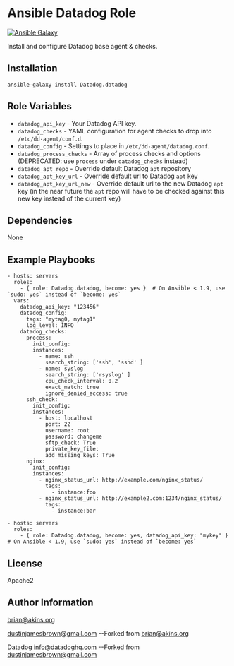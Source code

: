 Ansible Datadog Role
========
[![Ansible Galaxy](http://img.shields.io/badge/galaxy-Datadog.datadog-660198.svg)](https://galaxy.ansible.com/Datadog/datadog/)

Install and configure Datadog base agent & checks.

Installation
------------

```
ansible-galaxy install Datadog.datadog
```

Role Variables
--------------

- `datadog_api_key` - Your Datadog API key.
- `datadog_checks` - YAML configuration for agent checks to drop into `/etc/dd-agent/conf.d`.
- `datadog_config` - Settings to place in `/etc/dd-agent/datadog.conf`.
- `datadog_process_checks` - Array of process checks and options (DEPRECATED: use `process` under
`datadog_checks` instead)
- `datadog_apt_repo` - Override default Datadog `apt` repository
- `datadog_apt_key_url` - Override default url to Datadog `apt` key
- `datadog_apt_key_url_new` - Override default url to the new Datadog `apt` key (in the near future the `apt` repo will have to be checked against this new key instead of the current key)

Dependencies
------------
None

Example Playbooks
-------------------------
```
- hosts: servers
  roles:
    - { role: Datadog.datadog, become: yes }  # On Ansible < 1.9, use `sudo: yes` instead of `become: yes`
  vars:
    datadog_api_key: "123456"
    datadog_config:
      tags: "mytag0, mytag1"
      log_level: INFO
    datadog_checks:
      process:
        init_config:
        instances:
          - name: ssh
            search_string: ['ssh', 'sshd' ]
          - name: syslog
            search_string: ['rsyslog' ]
            cpu_check_interval: 0.2
            exact_match: true
            ignore_denied_access: true
      ssh_check:
        init_config:
        instances:
          - host: localhost
            port: 22
            username: root
            password: changeme
            sftp_check: True
            private_key_file:
            add_missing_keys: True
      nginx:
        init_config:
        instances:
          - nginx_status_url: http://example.com/nginx_status/
            tags:
              - instance:foo
          - nginx_status_url: http://example2.com:1234/nginx_status/
            tags:
              - instance:bar
```

```
- hosts: servers
  roles:
    - { role: Datadog.datadog, become: yes, datadog_api_key: "mykey" }  # On Ansible < 1.9, use `sudo: yes` instead of `become: yes`
```

License
-------

Apache2

Author Information
------------------

brian@akins.org

dustinjamesbrown@gmail.com --Forked from brian@akins.org

Datadog <info@datadoghq.com> --Forked from dustinjamesbrown@gmail.com
